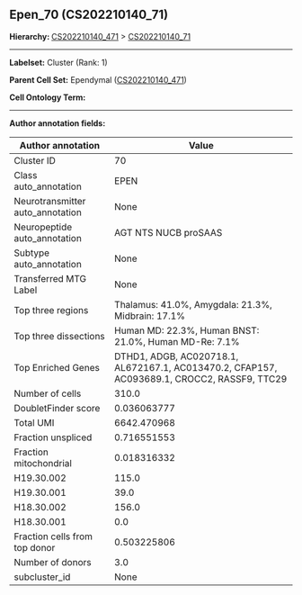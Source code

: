 ## Epen_70 (CS202210140_71)
<b>Hierarchy: </b>
[CS202210140_471](https://purl.brain-bican.org/taxonomy/CS202210140#CS202210140_471) >
[CS202210140_71](https://purl.brain-bican.org/taxonomy/CS202210140#CS202210140_71)

---


**Labelset:** Cluster (Rank: 1)

**Parent Cell Set:** Ependymal ([CS202210140_471](https://purl.brain-bican.org/taxonomy/CS202210140#CS202210140_471))



**Cell Ontology Term:** 

[MARKER GENES.]: #


---

[TRANSFERRED ANNOTATIONS.]: #


[AUTHOR ANNOTATION FIELDS.]: #


**Author annotation fields:**

| Author annotation | Value |
|-------------------|-------|
|Cluster ID|70|
|Class auto_annotation|EPEN|
|Neurotransmitter auto_annotation|None|
|Neuropeptide auto_annotation|AGT NTS NUCB proSAAS|
|Subtype auto_annotation|None|
|Transferred MTG Label|None|
|Top three regions|Thalamus: 41.0%, Amygdala: 21.3%, Midbrain: 17.1%|
|Top three dissections|Human MD: 22.3%, Human BNST: 21.0%, Human MD-Re: 7.1%|
|Top Enriched Genes|DTHD1, ADGB, AC020718.1, AL672167.1, AC013470.2, CFAP157, AC093689.1, CROCC2, RASSF9, TTC29|
|Number of cells|310.0|
|DoubletFinder score|0.036063777|
|Total UMI|6642.470968|
|Fraction unspliced|0.716551553|
|Fraction mitochondrial|0.018316332|
|H19.30.002|115.0|
|H19.30.001|39.0|
|H18.30.002|156.0|
|H18.30.001|0.0|
|Fraction cells from top donor|0.503225806|
|Number of donors|3.0|
|subcluster_id|None|
